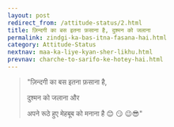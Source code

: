 ```yaml
---
layout: post
redirect_from: /attitude-status/2.html
title: ज़िन्दगी का बस इतना फ़साना है, दुश्मन को जलाना
permalink: zindgi-ka-bas-itna-fasana-hai.html
category: Attitude-Status
nextnav: maa-ka-liye-kyan-sher-likhu.html
prevnav: charche-to-sarifo-ke-hotey-hai.html
---
```

> "ज़िन्दगी का बस इतना फ़साना है, 
> 
> दुश्मन को जलाना और 
> 
> अपने रूठे हुए मेहबूब को मनाना है 😊 😏 😉😎"